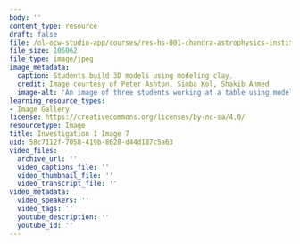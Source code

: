 ```yaml
---
body: ''
content_type: resource
draft: false
file: /ol-ocw-studio-app/courses/res-hs-001-chandra-astrophysics-institute/mithfh_chandra_inv1_cl_md3.jpg
file_size: 106062
file_type: image/jpeg
image_metadata:
  caption: Students build 3D models using modeling clay.
  credit: Image courtesy of Peter Ashton, Simba Kol, Shakib Ahmed
  image-alt: 'An image of three students working at a table using modeling clay. '
learning_resource_types:
- Image Gallery
license: https://creativecommons.org/licenses/by-nc-sa/4.0/
resourcetype: Image
title: Investigation 1 Image 7
uid: 58c7112f-7058-419b-8628-d44d187c5a63
video_files:
  archive_url: ''
  video_captions_file: ''
  video_thumbnail_file: ''
  video_transcript_file: ''
video_metadata:
  video_speakers: ''
  video_tags: ''
  youtube_description: ''
  youtube_id: ''
---
```

